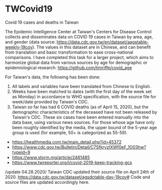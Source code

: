 # TWCovid19
Covid 19 cases and deaths in Taiwan 

The Epidemic Intelligence Center at Taiwan's Centers for Disease Control collects and disseminates data on COVID 19 cases in Taiwan by area, age, and gender (data source: https://data.cdc.gov.tw/en/dataset/aagstable-weekly-19cov). The values in this dataset are in Chinese, and can benefit from translation and basic transformation to ease cross-national comparisons. I have completed this task for a larger project, which aims to harmonize global data from various sources by age for demographic or epidemiological research: https://github.com/timriffe/covid_age

For Taiwan's data, the following has been done: 
1. All labels and variables have been translated from Chinese to English.
2. Weeks have been matched to dates (with the first day of the week set as Monday) in accordance to WHO specification, with the source file for week/date provided by Taiwan's CDC. 
3. Taiwan so far has had 6 COVID deaths (as of April 15, 2020), but the demographic characteristics of the deceased have not been released by Taiwan's CDC. These six cases have been entered manually into the data base, using various news sources. For those whose age have only been roughly identified by the media, the upper bound of the 5-year age group is used (for example, 50+ is categorized as 55-59).   
* https://healthmedia.com.tw/main_detail.php?id=45372 
* https://www.cdc.gov.tw/Bulletin/Detail/C7SfkryzIXWf0eF_1O03hw?typeid=9
* https://www.storm.mg/article/2461485
* https://www.twreporter.org/i/covid-2019-keep-tracking-gcs 


/update 04.28.2020/
Taiwan CDC updated their source file on April 24th of 2020. https://data.cdc.gov.tw/dataset/agsdctable-day-19cov#
Code and source files are updated accordingly here. 
